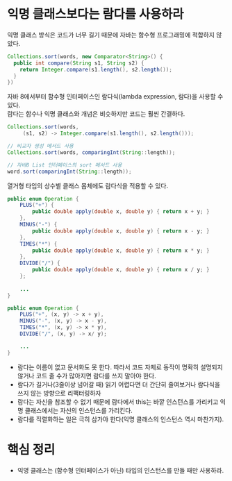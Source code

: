 # 익명 클래스보다는 람다를 사용하라

익명 클래스 방식은 코드가 너무 길기 때문에 자바는 함수형 프로그래밍에 적합하지 않았다.

```java
Collections.sort(words, new Comparator<String>() {
  public int compare(String s1, String s2) {
    return Integer.compare(s1.length(), s2.length());
  }
})
```

자바 8에서부터 함수형 인터페이스인 람다식(lambda expression, 람다)을 사용할 수 있다.<br>
람다는 함수나 익명 클래스와 개념은 비슷하지만 코드는 훨씬 간결하다.

```java
Collections.sort(words, 
     (s1, s2) -> Integer.compare(s1.length(), s2.length()));

// 비교자 생성 메서드 사용
Collections.sort(words, comparingInt(String::length));

// 자바8 List 인터페이스의 sort 메서드 사용
word.sort(comparingInt(String::length));
```

열거형 타입의 상수별 클래스 몸체에도 람다식을 적용할 수 있다.

```java
public enum Operation { 
    PLUS("+") { 
        public double apply(double x, double y) { return x + y; } 
    }, 
    MINUS("-") { 
        public double apply(double x, double y) { return x - y; } 
    }, 
    TIMES("*") { 
        public double apply(double x, double y) { return x * y; } 
    }, 
    DIVIDE("/") { 
        public double apply(double x, double y) { return x / y; } 
    }; 
    
    ...
}
```

```java
public enum Operation {
    PLUS("+", (x, y) -> x + y),
    MINUS("-", (x, y) -> x - y),
    TIMES("*", (x, y) -> x * y),
    DIVIDE("/", (x, y) -> x/ y);

    ...
}
```

- 람다는 이름이 없고 문서화도 못 한다. 따라서 코드 자체로 동작이 명확히 설명되지 않거나 코드 줄 수가 많아지면 람다를 쓰지 말아야 한다.
- 람다가 길거나(3줄이상 넘어갈 때) 읽기 어렵다면 더 간단히 줄여보거나 람다식을 쓰지 않는 방향으로 리팩터링하자
- 람다는 자신을 참조할 수 없기 때문에 람다에서 this는 바깥 인스턴스를 가리키고 익명 클래스에서는 자신의 인스턴스를 가리킨다.
- 람다를 직렬화하는 일은 극히 삼가야 한다(익명 클래스의 인스턴스 역시 마찬가지).

# 핵심 정리

- 익명 클래스는 (함수형 인터페이스가 아닌) 타입의 인스턴스를 만들 때만 사용하라.
